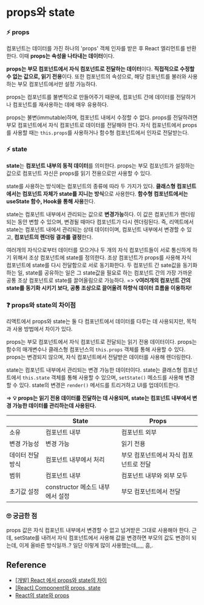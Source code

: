 # props와 state



### ⚡ props

컴포넌트는 데이터를 가진 하나의 'props' 객체 인자를 받은 후 React 엘리먼트를 반환한다. 이때 **props는 속성을 나타내는 데이터**이다.

**props는 부모 컴포넌트에서 자식 컴포넌트로 전달하는 데이터**이다. **직접적으로 수정할 수 없는 값으로, 읽기 전용**이다. 또한 컴포넌트의 속성으로, 해당 컴포넌트를 불러와 사용하는 부모 컴포넌트에서만 설정 가능하다. 

props는 컴포넌트를 불변적으로 만들어주기 때문에, 컴포넌트 간에 데이터를 전달하거나 컴포넌트를 재사용하는 데에 매우 유용하다.

props는 불변(immutable)하며, 컴포넌트 내에서 수정할 수 없다. props를 전달하려면 부모 컴포넌트에서 자식 컴포넌트로 데이터를 전달해야 한다. 자식 컴포넌트에서 props를 사용할 때는 `this.props`를 사용하거나 함수형 컴포넌트에서 인자로 전달받는다.



### ⚡ state

**state**는 **컴포넌트 내부의 동적 데이터**를 의미한다. props는 부모 컴포넌트가 설정하는 값으로 컴포넌트 자신은 props를 읽기 전용으로만 사용할 수 있다.

state를 사용하는 방식에는 컴포넌트의 종류에 따라 두 가지가 있다. **클래스형 컴포넌트에서는 컴포넌트 자체가 state를 지니는 방식**으로 사용한다. **함수형 컴포넌트에서는 useState 함수, Hook을 통해 사용**한다.

state는 컴포넌트 내부에서 관리되는 값으로 **변경가능**하다. 이 값은 컴포넌트가 렌더링되는 동안 변할 수 있으며, 변경될 때마다 컴포넌트가 다시 렌더링된다. 즉, 리액트에서 state는 컴포넌트 내에서 관리되는 상태 데이터이며, 컴포넌트 내부에서 변경할 수 있고, **컴포넌트의 렌더링 결과를 결정**한다.

여러개의 자식으로부터 데이터를 모으거나 두 개의 자식 컴포넌트들이 서로 통신하게 하기 위해서 조상 컴포넌트에 state를 정의한다. 조상 컴포넌트가 props를 사용해 자식 컴포넌트에 state를 다시 전달함으로 서로 동기화한다.
두 컴포넌트 간 sate값을 동기화 하는 일, state를 공유하는 일은 그 state값을 필요로 하는 컴포넌트 간의 가장 가까운 공통 조상 컴포넌트로 state를 끌어올림으로 가능하다. 
=> **💡여러개의 컴포넌트 간의 state를 동기화 시키기 보다, 공통 조상으로 끌어올려 하향식 데이터 흐름을 이용하자!**



### ❓ props와 state의 차이점

리액트에서 props와 state는 둘 다 컴포넌트에서 데이터를 다루는 데 사용되지만, 목적과 사용 방법에서 차이가 있다.

props는 부모 컴포넌트에서 자식 컴포넌트로 전달되는 읽기 전용 데이터이다. props는 함수의 매개변수나 클래스형 컴포넌스의 `this.props` 객체를 통해 사용할 수 있다. props는 변경되지 않으며, 자식 컴포넌트에서 전달받은 데이터를 사용해 렌더링한다.

state는 컴포넌트 내부에서 관리되는 변경 가능한 데이터이다. state는 클래스형 컴포넌트에서 `this.state` 객체를 통해 사용할 수 있으며, `setState()` 메소드를 사용해 변경할 수 있다. state의 변경은 `render()` 메서드를 트리거하고 UI를 업데이트한다.

=> **💡 props는 읽기 전용 데이터를 전달하는 데 사용되며, state는 컴포넌트 내부에서 변경 가능한 데이터를 관리하는데 사용된다.**

|                  | State                            | Props                                  |
| ---------------- | -------------------------------- | -------------------------------------- |
| 소유             | 컴포넌트 내부                    | 컴포넌트 외부                          |
| 변경 가능성      | 변경 가능                        | 읽기 전용                              |
| 데이터 전달 방식 | 컴포넌트 내부에서 처리           | 부모 컴포넌트에서 자식 컴포넌트로 전달 |
| 범위             | 컴포넌트 내부                    | 컴포넌트 내부와 외부 모두              |
| 초기값 설정      | constructor 메소드 내부에서 설정 | 부모 컴포넌트에서 전달                 |



### 🙄 궁금한 점

props 값은 자식 컴포넌트 내부에서 변경할 수 없고 넘겨받은 그대로 사용해야 한다. 근데, setState를 내려서 자식 컴포넌트에서 사용해 값을 변경하면 부모의 값도 변경이 되는데, 이게 올바른 방식일까..? 일단 이렇게 많이 사용했는데,,,,, 흠,.



## Reference

- [[개발] React 에서 props와 state의 차이](https://steemit.com/hive-141202/@realmankwon/react-props-state)
- [[React] Component와 props, state](https://velog.io/@soyi47/React-Component-props-state)
- [React의 state와 props](https://suzzeong.tistory.com/133)